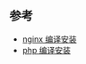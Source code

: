 ## 参考

- [nginx 编译安装](https://juejin.cn/post/6844904134345228301)
- [php 编译安装](https://eyunzhu.com/1189)